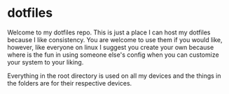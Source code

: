 # dotfiles
Welcome to my dotfiles repo. This is just a place I can host my dotfiles because I like consistency. You are welcome to use them if you would like, however, like everyone on linux I suggest you create your own because where is the fun in using someone else's config when you can customize your system to your liking.

Everything in the root directory is used on all my devices and the things in the folders are for their respective devices.
